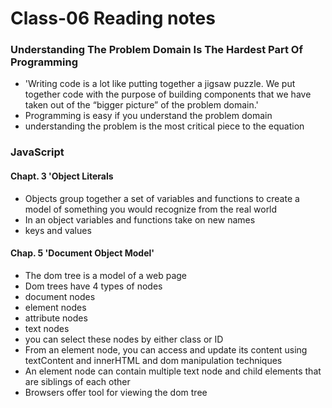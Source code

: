 # Class-06 Reading notes

### Understanding The Problem Domain Is The Hardest Part Of Programming

* 'Writing code is a lot like putting together a jigsaw puzzle.  We put together code with the purpose of building components that we have taken out of the “bigger picture” of the problem domain.'
* Programming is easy if you understand the problem domain
*  understanding the problem is the most critical piece to the equation


### JavaScript

#### Chapt. 3 'Object Literals

* Objects group together a set of variables and functions to create a model of something you would recognize from the real world
* In an object variables and functions take on new names
* keys and values

#### Chap. 5 'Document Object Model'
* The dom tree is a model of a web page
* Dom trees have 4 types of nodes
* document nodes
* element nodes
* attribute nodes
* text nodes
* you can select these nodes by either class or ID
* From an element node, you can access and update its content using textContent and innerHTML and dom manipulation techniques
* An element node can contain multiple text node and child elements that are siblings of each other
* Browsers offer tool for viewing the dom tree
